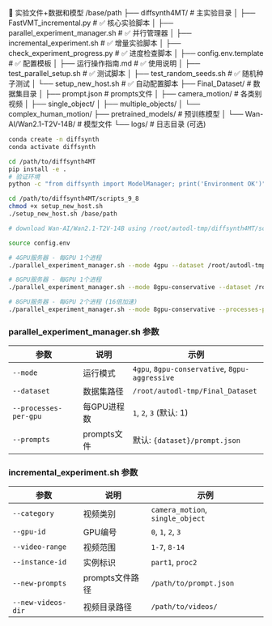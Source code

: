📁 实验文件+数据和模型
/base/path
├── diffsynth4MT/                           # 主实验目录
│   ├── FastVMT_incremental.py             # ✅ 核心实验脚本
│   ├── parallel_experiment_manager.sh     # ✅ 并行管理器
│   ├── incremental_experiment.sh          # ✅ 增量实验脚本
│   ├── check_experiment_progress.py       # ✅ 进度检查脚本
│   ├── config.env.template               # ✅ 配置模板
│   ├── 运行操作指南.md                    # ✅ 使用说明
│   ├── test_parallel_setup.sh            # ✅ 测试脚本
│   ├── test_random_seeds.sh              # ✅ 随机种子测试
│   └── setup_new_host.sh                 # ✅ 自动配置脚本
├── Final_Dataset/                         # 数据集目录
│   ├── prompt.json                        # prompts文件
│   ├── camera_motion/                     # 各类别视频
│   ├── single_object/
│   ├── multiple_objects/
│   └── complex_human_motion/
├── pretrained_models/                     # 预训练模型
│   └── Wan-AI/Wan2.1-T2V-14B/           # 模型文件
└── logs/                                  # 日志目录 (可选)

```bash
conda create -n diffsynth
conda activate diffsynth

cd /path/to/diffsynth4MT
pip install -e .
# 验证环境
python -c "from diffsynth import ModelManager; print('Environment OK')"

cd /path/to/diffsynth4MT/scripts_9_8
chmod +x setup_new_host.sh 
./setup_new_host.sh /base/path

# download Wan-AI/Wan2.1-T2V-14B using /root/autodl-tmp/diffsynth4MT/scripts_9_8/download_models.py. Remember to change the local_dir="/path/to/pretrained_models/Wan-AI/Wan2.1-T2V-14B

source config.env

# 4GPU服务器 - 每GPU 1个进程 
./parallel_experiment_manager.sh --mode 4gpu --dataset /root/autodl-tmp/Final_Dataset

# 8GPU服务器 - 每GPU 1个进程 
./parallel_experiment_manager.sh --mode 8gpu-conservative --dataset /root/autodl-tmp/Final_Dataset

# 8GPU服务器 - 每GPU 2个进程 (16倍加速)
./parallel_experiment_manager.sh --mode 8gpu-conservative --processes-per-gpu 2 --dataset /root/autodl-tmp/Final_Dataset
```
### parallel_experiment_manager.sh 参数

| 参数 | 说明 | 示例 |
|------|------|------|
| `--mode` | 运行模式 | `4gpu`, `8gpu-conservative`, `8gpu-aggressive` |
| `--dataset` | 数据集路径 | `/root/autodl-tmp/Final_Dataset` |
| `--processes-per-gpu` | 每GPU进程数 | `1`, `2`, `3` (默认: 1) |
| `--prompts` | prompts文件 | 默认: `{dataset}/prompt.json` |

### incremental_experiment.sh 参数

| 参数 | 说明 | 示例 |
|------|------|------|
| `--category` | 视频类别 | `camera_motion`, `single_object` |
| `--gpu-id` | GPU编号 | `0`, `1`, `2`, `3` |
| `--video-range` | 视频范围 | `1-7`, `8-14` |
| `--instance-id` | 实例标识 | `part1`, `proc2` |
| `--new-prompts` | prompts文件路径 | `/path/to/prompt.json` |
| `--new-videos-dir` | 视频目录路径 | `/path/to/videos/` |



